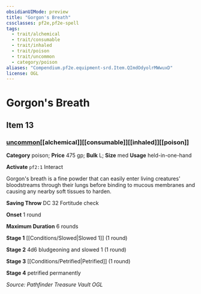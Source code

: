 ```yaml
---
obsidianUIMode: preview
title: "Gorgon's Breath"
cssclasses: pf2e,pf2e-spell
tags:
  - trait/alchemical
  - trait/consumable
  - trait/inhaled
  - trait/poison
  - trait/uncommon
  - category/poison
aliases: "Compendium.pf2e.equipment-srd.Item.QImdOdyolrMWwuxD"
license: OGL
---
```

# Gorgon's Breath
## Item 13
### [uncommon](uncommon "Uncommon Rarity Trait")[[alchemical]][[consumable]][[inhaled]][[poison]]

**Category** poison; 
**Price** 475 gp; 
**Bulk** L; **Size** med
**Usage** held-in-one-hand

**Activate** `pf2:1` Interact

Gorgon's breath is a fine powder that can easily enter living creatures' bloodstreams through their lungs before binding to mucous membranes and causing any nearby soft tissues to harden.

**Saving Throw** DC 32 Fortitude check

**Onset** 1 round

**Maximum Duration** 6 rounds

**Stage 1** [[Conditions/Slowed|Slowed 1]] (1 round)

**Stage 2** 4d6 bludgeoning and slowed 1 (1 round)

**Stage 3** [[Conditions/Petrified|Petrified]] (1 round)

**Stage 4** petrified permanently

*Source: Pathfinder Treasure Vault*
*OGL*